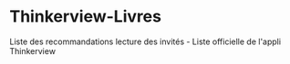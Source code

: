 # Thinkerview-Livres
Liste des recommandations lecture des invités - Liste officielle de l'appli Thinkerview
